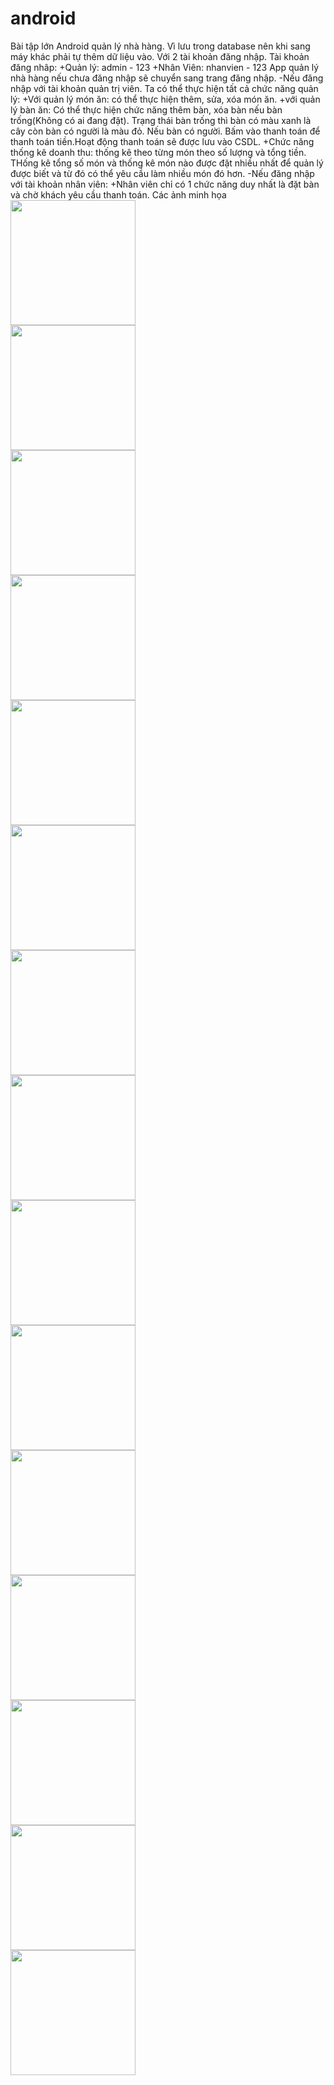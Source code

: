 # android
Bài tập lớn Android quản lý nhà hàng.
Vì lưu trong database nên khi sang máy khác phải tự thêm dữ liệu vào.
Với 2 tài khoản đăng nhập.
Tài khoản đăng nhâp:
+Quản lý: admin - 123
+Nhân Viên: nhanvien - 123
App quản lý nhà hàng nếu chưa đăng nhập sẽ chuyển sang trang đăng nhập.
-Nếu đăng nhập với tài khoản quản trị viên. Ta có thể thực hiện tất cả chức năng quản lý:
  +Với quản lý món ăn: có thể thực hiện thêm, sửa, xóa món ăn.
  +với quản lý bàn ăn: Có thể thực hiện chức năng thêm bàn, xóa bàn nếu bàn trống(Không có ai đang đặt). Trạng thái bàn trống thì bàn có màu xanh là cây còn bàn có người là màu đỏ. Nếu bàn có người. Bấm vào thanh toán để thanh toán tiền.Hoạt động thanh toán sẽ được lưu vào CSDL.
  +Chức năng thống kê doanh thu: thống kê theo từng món theo số lượng và tổng tiền. THống kê tổng số món và thống kê món nào được đặt nhiều nhất để quản lý được biết và từ đó có thể yêu cầu làm nhiều món đó hơn.
-Nếu đăng nhập với tài khoản nhân viên:
  +Nhân viên chỉ có 1 chức năng duy nhất là đặt bàn và chờ khách yêu cầu thanh toán.
Các ảnh minh họa
<img src="https://i.imgur.com/warnP5U.png" height="200"/>
<br/>
<img src="https://i.imgur.com/SjT2gHs.png" height="200" />
<br/>
<img src="https://i.imgur.com/SxbWJGf.png" height="200"/>
<br/>
<img src="https://i.imgur.com/9h6OUfX.png" height="200"/>
<br/>
<img src="https://i.imgur.com/azyScPd.png" height="200"/>
<br/>
<img src="https://i.imgur.com/O96dfpI.png" height="200"/><br/>
<img src="https://i.imgur.com/iZSCf7B.png" height="200"/><br/>
<img src="https://i.imgur.com/1rD24ha.png" height="200"/><br/>
<img src="https://i.imgur.com/nZSRhmV.png" height="200"/><br/>
<img src="https://i.imgur.com/EcOozNi.png" height="200"/><br/>
<img src="https://i.imgur.com/eOLbDZJ.png" height="200"/><br/>
<img src="https://i.imgur.com/J4TQbXO.png" height="200"/><br/>
<img src="https://i.imgur.com/5lT2LvR.png" height="200"/><br/>
<img src="https://i.imgur.com/vz6rF3E.png" height="200"/><br/>
<img src="https://i.imgur.com/warnP5U.png" height="200"/><br/>
